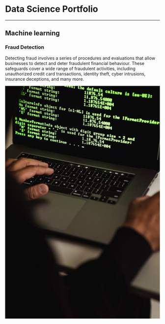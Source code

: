 
# Data Science Portfolio
---
## Machine learning

### Fraud Detection
Detecting fraud involves a series of procedures and evaluations that allow businesses to detect and deter fraudulent financial behaviour. These safeguards cover a wide range of fraudulent activities, including unauthorized credit card transactions, identity theft, cyber intrusions, insurance deceptions, and many more.
<center><img src="assets/Fraud-detection.jpg"/></center>
